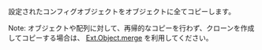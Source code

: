 設定されたコンフィグオブジェクトをオブジェクトに全てコピーします。

Note: オブジェクトや配列に対して、再帰的なコピーを行わず、クローンを作成してコピーする場合は、
<a href="#!/api/Ext.Object-method-merge" rel="Ext.Object-method-merge" class="docClass" >Ext.Object.merge</a>
を利用してください。
